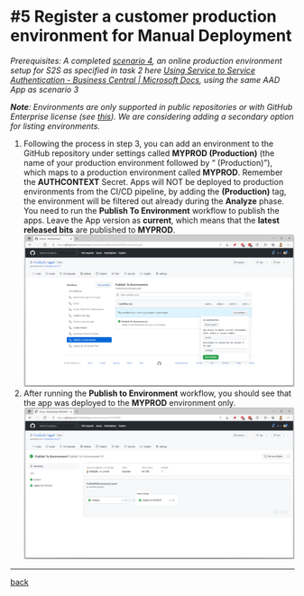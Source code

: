 # #5 Register a customer production environment for Manual Deployment
*Prerequisites: A completed [scenario 4](CreateRelease.md), an online production environment setup for S2S as specified in task 2 here [Using Service to Service Authentication - Business Central | Microsoft Docs](https://go.microsoft.com/fwlink/?linkid=2217415&clcid=0x409), using the same AAD App as scenario 3*

***Note**: Environments are only supported in public repositories or with GitHub Enterprise license (see [this](https://go.microsoft.com/fwlink/?linkid=2216857&clcid=0x409)). We are considering adding a secondary option for listing environments.*
1. Following the process in step 3, you can add an environment to the GitHub repository under settings called **MYPROD (Production)** (the name of your production environment followed by “ (Production)”), which maps to a production environment called **MYPROD**. Remember the **AUTHCONTEXT** Secret. Apps will NOT be deployed to production environments from the CI/CD pipeline, by adding the **(Production)** tag, the environment will be filtered out already during the **Analyze** phase. You need to run the **Publish To Environment** workflow to publish the apps. Leave the App version as **current**, which means that the **latest released bits** are published to **MYPROD**.
![Run workflow](images/5a.png)
1. After running the **Publish to Environment** workflow, you should see that the app was deployed to the **MYPROD** environment only.
![Run workflow](images/5b.png)

---
[back](../README.md)
